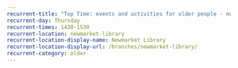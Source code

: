 ```yaml
---
recurrent-title: "Top Time: events and activities for older people - no session 28 December"
recurrent-day: Thursday
recurrent-times: 1430-1530
recurrent-location: newmarket-library
recurrent-location-display-name: Newmarket Library
recurrent-location-display-url: /branches/newmarket-library/
recurrent-category: older
---
```

